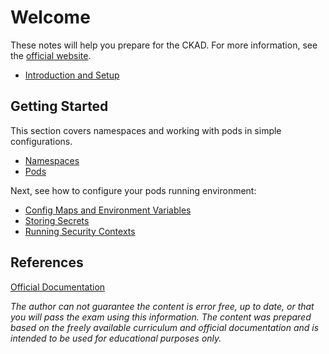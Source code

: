 # Welcome

These notes will help you prepare for the CKAD. For more information, see the [official website](https://www.cncf.io/certification/ckad/).

* [Introduction and Setup](introduction.md)

## Getting Started

This section covers namespaces and working with pods in simple configurations.

* [Namespaces](namespaces.md)
* [Pods](pods.md)

Next, see how to configure your pods running environment:

* [Config Maps and Environment Variables](configuration.md)
* [Storing Secrets](secrets.md)
* [Running Security Contexts](security.md)

## References

[Official Documentation](https://kubernetes.io/docs/)

*The author can not guarantee the content is error free, up to date, or that you will pass the exam using this information. The content was prepared based on the freely available curriculum and official documentation and is intended to be used for educational purposes only.*
